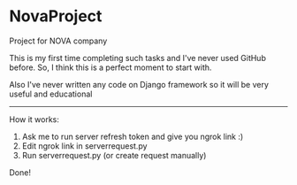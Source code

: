 # NovaProject
Project for NOVA company

This is my first time completing such tasks and I've never used GitHub before.
So, I think this is a perfect moment to start with.

Also I've never written any code on Django framework so it will be very useful and educational

______
How it works:

1. Ask me to run server refresh token and give you ngrok link :)
2. Edit ngrok link in serverrequest.py
3. Run serverrequest.py (or create request manually)

Done!
